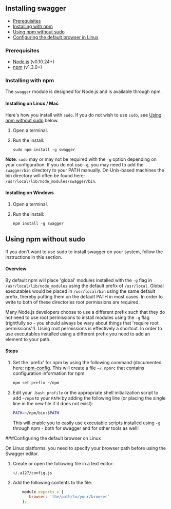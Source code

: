 
## Installing swagger

* [Prerequisites](#prereqs)
* [Installing with npm](#install)
* [Using npm without sudo](#nosudo)
* [Configuring the default browser in Linux](#defaultbrowser)

### <a name="prereqs"></a>Prerequisites

* [Node.js](http://nodejs.org/download/) (v0.10.24+)
* [npm](https://docs.npmjs.com/getting-started/installing-node) (v1.3.0+)

### <a name="install"></a>Installing with npm

The `swagger` module is designed for Node.js and is available through npm.

#### Installing on Linux / Mac

Here's how you install with `sudo`. If you do not wish to use `sudo`, see [Using npm without sudo](#nosudo) below. 

1. Open a terminal. 
2. Run the install:

    `sudo npm install -g swagger`

**Note**: `sudo` may or may not be required with the `-g` option depending on your configuration. If you do not use `-g`, you may need to add the `swagger/bin` directory to your PATH manually. On Unix-based machines 
the bin directory will often be found here: `/usr/local/lib/node_modules/swagger/bin`.

#### Installing on Windows

1. Open a terminal.
2. Run the install:

    `npm install -g swagger`

## <a name="nosudo"></a>Using npm without sudo

If you don't want to use sudo to install swagger on your system, follow the instructions in this section.

#### Overview

By default npm will place 'global' modules installed with the `-g` flag in `/usr/local/lib/node_modules` using the default prefix of `/usr/local`.  Global executables would be placed in `/usr/local/bin` using the same default prefix, thereby putting them on the default PATH in most cases.  In order to write to both of these directories root permissions are required.

Many Node.js developers choose to use a different prefix such that they do not need to use root permissions to install modules using the `-g` flag (rightfully so - you should always be wary about things that 'require root permissions'!).  Using root permissions is effectively a shortcut.  In order to use executables installed using a different prefix you need to add an element to your path.

#### Steps

1. Set the 'prefix' for npm by using the following command (documented here: [npm-config](https://www.npmjs.org/doc/misc/npm-config.html).  This will create a file `~/.npmrc` that contains configuration information for npm.

    ```bash
    npm set prefix ~/npm
    ```

2. Edit your `.bash_profile` or the appropriate shell initialization script to add `~/npm` to your `PATH` by adding the following line (or placing the single line in the new file if it does not exist):

    ```bash
    PATH=~/npm/bin:$PATH
    ```

    This will enable you to easily use executable scripts installed using `-g` through npm - both for swagger and for other tools as well!

###<a name="defaultbrowser"></a>Configuring the default browser on Linux

On Linux platforms, you need to specify your browser path before using the Swagger editor. 

1. Create or open the following file in a text editor:

    `~/.a127/config.js`

2. Add the following contents to the file:

    ```javascript
        module.exports = {
           browser: 'the/path/to/your/browser'
        };
    ```
